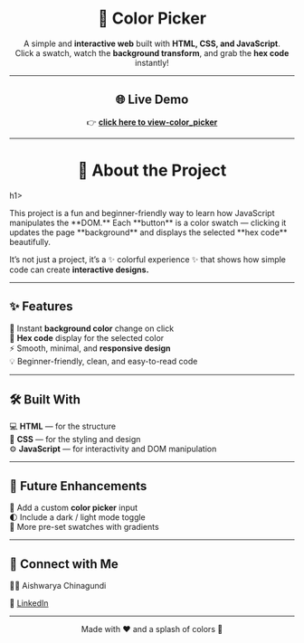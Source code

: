 <h1 align="center">🎨 Color Picker</h1>

<p align="center">
  A simple and <b>interactive web</b> built with <b>HTML, CSS, and JavaScript</b>.<br/>
  Click a swatch, watch the <b>background transform</b>, and grab the <b>hex code</b> instantly!
</p>

---

<h2 align="center">🌐 Live Demo</h2>

<p align="center">
  👉 <a href="https://aishwarya152.github.io/color_picker/"><b>click here to view-color_picker</b></a>
</p>

---

<h1 align="center">📁 About the Project</h1>h1> 

<p>This project is a fun and beginner-friendly way to learn how JavaScript manipulates the **DOM.**  
Each **button** is a color swatch — clicking it updates the page **background** and displays the selected **hex code** beautifully.  

It’s not just a project, it’s a ✨ colorful experience ✨ that shows how simple code can create **interactive designs.**  

---

## ✨ Features  

🎯 Instant **background color** change on click  
🎨 **Hex code** display for the selected color  
⚡ Smooth, minimal, and **responsive design**  
💡 Beginner-friendly, clean, and easy-to-read code  

---

## 🛠 Built With  

💻 **HTML** — for the structure  
🎨 **CSS** — for the styling and design  
⚙ **JavaScript** — for interactivity and DOM manipulation  

---

## 🚀 Future Enhancements  

🌈 Add a custom **color picker** input  
🌓 Include a dark / light mode toggle  
🎉 More pre-set swatches with gradients  

---

## 🤝 Connect with Me  

👩‍💻 Aishwarya Chinagundi  

🔗 [LinkedIn](https://www.linkedin.com/in/aishwarya-chinagundi-21a341356) 

---
<p align="center">Made with ♥ and a splash of colors 🎨</p>
